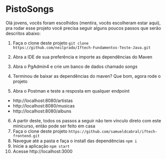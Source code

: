 # PistoSongs

Olá jovens, vocês foram escolhidos (mentira, vocês escolheram estar aqui), pra rodar esse projeto você precisa seguir 
alguns poucos passos que serão descritos abaixo:

1. Faça o clone deste projeto 
```git clone https://github.com/neilprado/Iftech-Fundamentos-Teste-Java.git```

2. Abra a IDE de sua preferência e importe as dependências do Maven

3. Abra o PgAdmin4 e crie um banco de dados chamado *songs*

4. Terminou de baixar as dependências do maven? Que bom, agora rode o projeto

5. Abra o Postman e teste a resposta em qualquer endpoint
* http://localhost:8080/artistas
* http://localhost:8080/musicas
* http://localhost:8080/albuns

6. A partir deste, todos os passos a seguir não tem vínculo direto com este minicurso, então pode ser feito em casa
7. Faça o clone deste projeto ```https://github.com/samueldcabral/iftech-frontend.git```
8. Navegue até a pasta e faça o install das dependências ```npm i```
9. Inicie a aplicação ```npm start``` 
10. Acesse http://localhost:3000
